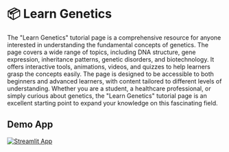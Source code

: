 # 📦 Learn Genetics
The "Learn Genetics" tutorial page is a comprehensive resource for anyone interested in understanding the fundamental concepts of genetics. The page covers a wide range of topics, including DNA structure, gene expression, inheritance patterns, genetic disorders, and biotechnology. It offers interactive tools, animations, videos, and quizzes to help learners grasp the concepts easily. The page is designed to be accessible to both beginners and advanced learners, with content tailored to different levels of understanding. Whether you are a student, a healthcare professional, or simply curious about genetics, the "Learn Genetics" tutorial page is an excellent starting point to expand your knowledge on this fascinating field.

## Demo App

[![Streamlit App](https://static.streamlit.io/badges/streamlit_badge_black_white.svg)](https://starter-kit.streamlitapp.com/)

